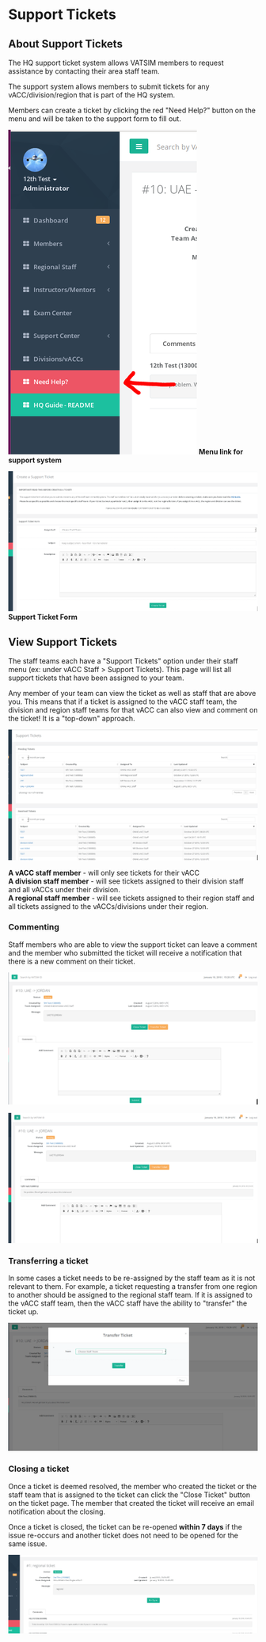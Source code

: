 # Support Tickets

## About Support Tickets

The HQ support ticket system allows VATSIM members to request assistance by contacting their area staff team.

The support system allows members to submit tickets for any vACC/division/region that is part of the HQ system.

Members can create a ticket by clicking the red "Need Help?" button on the menu and will be taken to the support form to fill out.

![](../../.gitbook/assets/suptickets5.PNG) **Menu link for support system**

![](../../.gitbook/assets/suptickets6.PNG) **Support Ticket Form**

## View Support Tickets

The staff teams each have a "Support Tickets" option under their staff menu \(ex: under vACC Staff &gt; Support Tickets\). This page will list all support tickets that have been assigned to your team.

Any member of your team can view the ticket as well as staff that are above you. This means that if a ticket is assigned to the vACC staff team, the division and region staff teams for that vACC can also view and comment on the ticket! It is a "top-down" approach.

![](../../.gitbook/assets/suptickets1.PNG)

**A vACC staff member** - will only see tickets for their vACC  
 **A division staff member** - will see tickets assigned to their division staff and all vACCs under their division.  
 **A regional staff member** - will see tickets assigned to their region staff and all tickets assigned to the vACCs/divisions under their region.

### Commenting

Staff members who are able to view the support ticket can leave a comment and the member who submitted the ticket will receive a notification that there is a new comment on their ticket.

![](../../.gitbook/assets/suptickets2.PNG)

![](../../.gitbook/assets/suptickets3.PNG)

### Transferring a ticket

In some cases a ticket needs to be re-assigned by the staff team as it is not relevant to them. For example, a ticket requesting a transfer from one region to another should be assigned to the regional staff team. If it is assigned to the vACC staff team, then the vACC staff have the ability to "transfer" the ticket up.

![](../../.gitbook/assets/suptickets4.PNG)

### Closing a ticket

Once a ticket is deemed resolved, the member who created the ticket or the staff team that is assigned to the ticket can click the "Close Ticket" button on the ticket page. The member that created the ticket will receive an email notification about the closing.

Once a ticket is closed, the ticket can be re-opened **within 7 days** if the issue re-occurs and another ticket does not need to be opened for the same issue.

![](../../.gitbook/assets/suptickets7.PNG)

